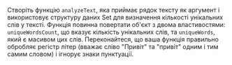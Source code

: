 Створіть функцію `analyzeText`, яка приймає рядок тексту як аргумент і використовує структуру даних Set для визначення кількості унікальних слів у тексті. Функція повинна повертати об'єкт з двома властивостями: `uniqueWordsCount`, що вказує кількість унікальних слів, та `uniqueWords`, який є масивом цих слів. Переконайтеся, що ваша функція правильно обробляє регістр літер (вважає сліво "Привіт" та "привіт" одним і тим самим словом) і ігнорує знаки пунктуації.